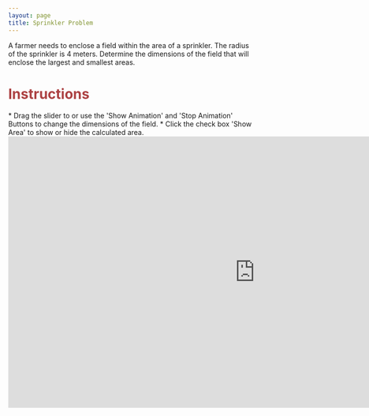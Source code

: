 ```yaml
---
layout: page
title: Sprinkler Problem
---
```


A farmer needs to enclose a field within the area of a sprinkler. The radius of the sprinkler is 4 meters.  Determine the dimensions of the field that will enclose the largest and smallest areas.

<h1> <font color="#ac4142">Instructions</font></h1>
* Drag the slider to or use the 'Show Animation' and 'Stop Animation' Buttons to change the dimensions of the field.
* Click the check box 'Show Area' to show or hide the calculated area.

<iframe scrolling="no" src="https://tube.geogebra.org/material/iframe/id/107358/width/1000/height/550/border/888888/rc/false/ai/false/sdz/false/smb/false/stb/false/stbh/true/ld/false/sri/true/at/preferhtml5" width="1000px" height="550px" style="border:0px;"> </iframe>

 
